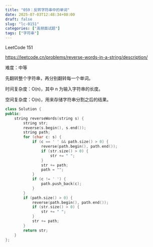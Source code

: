 ```yaml
---
title: "059：反转字符串中的单词"
date: 2025-07-03T12:48:34+08:00
draft: false
slug: "lc-0151"
categories: ["高频面试题"]
tags: ["字符串"]
---
```


LeetCode 151

https://leetcode.cn/problems/reverse-words-in-a-string/description/

难度：中等

先翻转整个字符串，再分别翻转每一个单词。

时间复杂度：O(n)，其中 n 为输入字符串的长度。

空间复杂度：O(n)，用来存储字符串分割之后的结果。

<!--more-->

```cpp
class Solution {
public:
    string reverseWords(string s) {
        string str;
        reverse(s.begin(), s.end());
        string path;
        for (char c: s) {
            if (c == ' ' && path.size() > 0) {
                reverse(path.begin(), path.end());
                if (str.size() > 0) {
                    str += " ";
                }
                str += path;
                path = "";
            }
            if (c != ' ') {
                path.push_back(c);
            }
        }
        if (path.size() > 0) {
            reverse(path.begin(), path.end());
            if (str.size() > 0) {
                str += " ";
            }
            str += path;
        }
        return str;
    }
};
```
